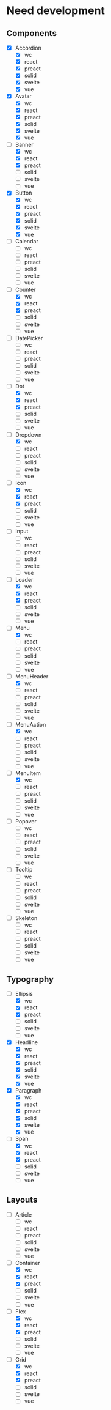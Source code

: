 # Need development

## Components
- [x] Accordion
  - [x] wc
  - [x] react
  - [x] preact
  - [x] solid
  - [x] svelte
  - [x] vue
- [x] Avatar
  - [x] wc
  - [x] react
  - [x] preact
  - [x] solid
  - [x] svelte
  - [x] vue
- [ ] Banner
  - [x] wc
  - [x] react
  - [x] preact
  - [ ] solid
  - [ ] svelte
  - [ ] vue
- [x] Button
  - [x] wc
  - [x] react
  - [x] preact
  - [x] solid
  - [x] svelte
  - [x] vue
- [ ] Calendar
  - [ ] wc
  - [ ] react
  - [ ] preact
  - [ ] solid
  - [ ] svelte
  - [ ] vue
- [ ] Counter
  - [x] wc
  - [x] react
  - [x] preact
  - [ ] solid
  - [ ] svelte
  - [ ] vue
- [ ] DatePicker
  - [ ] wc
  - [ ] react
  - [ ] preact
  - [ ] solid
  - [ ] svelte
  - [ ] vue
- [ ] Dot
  - [x] wc
  - [x] react
  - [x] preact
  - [ ] solid
  - [ ] svelte
  - [ ] vue
- [ ] Dropdown
  - [x] wc
  - [ ] react
  - [ ] preact
  - [ ] solid
  - [ ] svelte
  - [ ] vue
- [ ] Icon
  - [x] wc
  - [x] react
  - [x] preact
  - [ ] solid
  - [ ] svelte
  - [ ] vue
- [ ] Input
  - [ ] wc
  - [ ] react
  - [ ] preact
  - [ ] solid
  - [ ] svelte
  - [ ] vue
- [ ] Loader
  - [x] wc
  - [x] react
  - [x] preact
  - [ ] solid
  - [ ] svelte
  - [ ] vue
- [ ] Menu
  - [x] wc
  - [ ] react
  - [ ] preact
  - [ ] solid
  - [ ] svelte
  - [ ] vue
- [ ] MenuHeader
  - [x] wc
  - [ ] react
  - [ ] preact
  - [ ] solid
  - [ ] svelte
  - [ ] vue
- [ ] MenuAction
  - [x] wc
  - [ ] react
  - [ ] preact
  - [ ] solid
  - [ ] svelte
  - [ ] vue
- [ ] MenuItem
  - [x] wc
  - [ ] react
  - [ ] preact
  - [ ] solid
  - [ ] svelte
  - [ ] vue
- [ ] Popover
  - [ ] wc
  - [ ] react
  - [ ] preact
  - [ ] solid
  - [ ] svelte
  - [ ] vue
- [ ] Tooltip
  - [ ] wc
  - [ ] react
  - [ ] preact
  - [ ] solid
  - [ ] svelte
  - [ ] vue
- [ ] Skeleton
  - [ ] wc
  - [ ] react
  - [ ] preact
  - [ ] solid
  - [ ] svelte
  - [ ] vue

## Typography
- [ ] Ellipsis
  - [x] wc
  - [x] react
  - [x] preact
  - [ ] solid
  - [ ] svelte
  - [ ] vue
- [x] Headline
  - [x] wc
  - [x] react
  - [x] preact
  - [x] solid
  - [x] svelte
  - [x] vue
- [x] Paragraph
  - [x] wc
  - [x] react
  - [x] preact
  - [x] solid
  - [x] svelte
  - [x] vue
- [ ] Span
  - [x] wc
  - [x] react
  - [x] preact
  - [ ] solid
  - [ ] svelte
  - [ ] vue

## Layouts
- [ ] Article
  - [ ] wc
  - [ ] react
  - [ ] preact
  - [ ] solid
  - [ ] svelte
  - [ ] vue
- [ ] Container
  - [x] wc
  - [x] react
  - [x] preact
  - [ ] solid
  - [ ] svelte
  - [ ] vue
- [ ] Flex
  - [x] wc
  - [x] react
  - [x] preact
  - [ ] solid
  - [ ] svelte
  - [ ] vue
- [ ] Grid
  - [x] wc
  - [x] react
  - [x] preact
  - [ ] solid
  - [ ] svelte
  - [ ] vue
